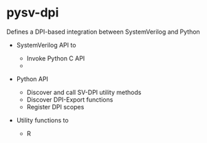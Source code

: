 # pysv-dpi
Defines a DPI-based integration between SystemVerilog and Python

- SystemVerilog API to
  - Invoke Python C API
  - 

- Python API
  - Discover and call SV-DPI utility methods
  - Discover DPI-Export functions
  - Register DPI scopes 

- Utility functions to
  - R